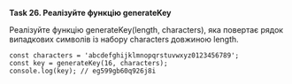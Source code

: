 **Task 26. Реалізуйте функцію generateKey**

Реалізуйте функцію generateKey(length, characters), яка повертає рядок випадкових символів із набору characters довжиною length.

```const characters = 'abcdefghijklmnopqrstuvwxyz0123456789';```  
```const key = generateKey(16, characters);```  
```console.log(key); // eg599gb60q926j8i```